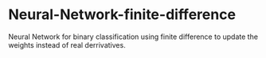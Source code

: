 # Neural-Network-finite-difference
Neural Network for binary classification using finite difference to update the weights instead of real derrivatives.

